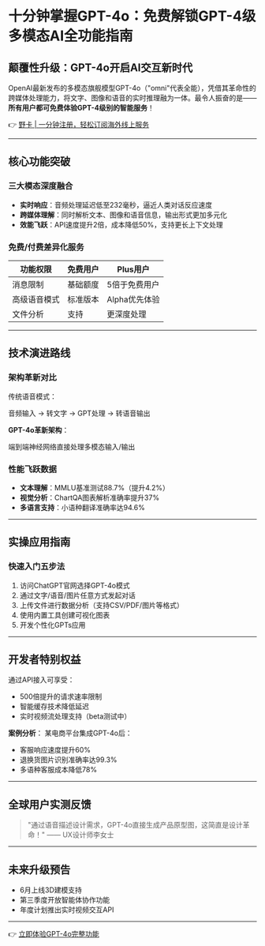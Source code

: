 # 十分钟掌握GPT-4o：免费解锁GPT-4级多模态AI全功能指南

## 颠覆性升级：GPT-4o开启AI交互新时代
OpenAI最新发布的多模态旗舰模型GPT-4o（"omni"代表全能），凭借其革命性的跨媒体处理能力，将文字、图像和语音的实时推理融为一体。最令人振奋的是——**所有用户都可免费体验GPT-4级别的智能服务**！

👉 [野卡 | 一分钟注册，轻松订阅海外线上服务](https://bbtdd.com/yeka)

---

## 核心功能突破
### 三大模态深度融合
- **实时响应**：音频处理延迟低至232毫秒，逼近人类对话反应速度
- **跨媒体理解**：同时解析文本、图像和语音信息，输出形式更加多元化
- **效能飞跃**：API速度提升2倍，成本降低50%，支持更长上下文处理

### 免费/付费差异化服务
| 功能权限        | 免费用户       | Plus用户        |
|----------------|---------------|----------------|
| 消息限制        | 基础额度       | 5倍于免费用户    |
| 高级语音模式    | 标准版本       | Alpha优先体验   |
| 文件分析        | 支持           | 更深度处理      |

---

## 技术演进路线
### 架构革新对比
传统语音模式：

音频输入 → 转文字 → GPT处理 → 转语音输出

**GPT-4o革新架构**：

端到端神经网络直接处理多模态输入/输出


### 性能飞跃数据
- **文本理解**：MMLU基准测试88.7%（提升4.2%）
- **视觉分析**：ChartQA图表解析准确率提升37%
- **多语言支持**：小语种翻译准确率达94.6%

---

## 实操应用指南
### 快速入门五步法
1. 访问ChatGPT官网选择GPT-4o模式
2. 通过文字/语音/图片任意方式发起对话
3. 上传文件进行数据分析（支持CSV/PDF/图片等格式）
4. 使用内置工具创建可视化图表
5. 开发个性化GPTs应用

---

## 开发者特别权益
通过API接入可享受：
- 500倍提升的请求速率限制
- 智能缓存技术降低延迟
- 实时视频流处理支持（beta测试中）

**案例分析**：
某电商平台集成GPT-4o后：
- 客服响应速度提升60%
- 退换货图片识别准确率达99.3%
- 多语种客服成本降低78%

---

## 全球用户实测反馈


> "通过语音描述设计需求，GPT-4o直接生成产品原型图，这简直是设计革命！" —— UX设计师李女士

---

## 未来升级预告
- 6月上线3D建模支持
- 第三季度开放智能体协作功能
- 年度计划推出实时视频交互API

---

👉 [立即体验GPT-4o完整功能](https://bbtdd.com/yeka)